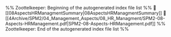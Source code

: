 %% Zoottelkeeper: Beginning of the autogenerated index file list  %%
📄 [[08AspectsHRManagmentSummary|08AspectsHRManagmentSummary]]
📄 [[4Archive/SPM2/04_Management_Aspects/08_HR_Managment/SPM2-08-Aspects-HRManagement.pdf|SPM2-08-Aspects-HRManagement.pdf]]
%% Zoottelkeeper: End of the autogenerated index file list  %%

